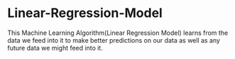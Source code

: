 # Linear-Regression-Model
This Machine Learning Algorithm(Linear Regression Model) learns from the data we feed into it to make better predictions on our data as well as any future data we might feed into it.
